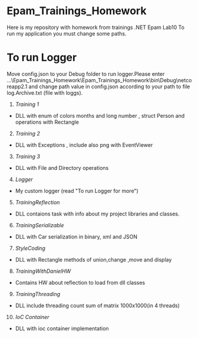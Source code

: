 # Epam_Trainings_Homework
Here is my repository with homework from trainings .NET Epam Lab10
To run my application you must change some paths.
#  To run Logger
Move config.json to your Debug folder to run logger.Please enter ...\Epam_Trainings_Homework\Epam_Trainings_Homework\bin\Debug\netcoreapp2.1 
and change path value in config.json according to your path to file log.Archive.txt (file with loggs).
1. *Training 1*
  - DLL with enum of colors months and long number , struct Person and operations with Rectangle
2. *Training 2*
  - DLL with Exceptions , include also png with EventViewer
3. *Training 3*
  - DLL with File and Directory operations
4. *Logger*
  - My custom logger (read "To run Logger for more")
5. *TrainingReflection*
  - DLL contaions task with info about my project libraries and classes.
6. *TrainingSerializable*
  - DLL with Car serialization in binary, xml and JSON
7. *StyleCoding*
  - DLL with Rectangle methods of union,change ,move and display
8. *TrainingWithDanielHW*
  - Contains HW about reflection to load from dll classes
9. *TrainingThreading*
  - DLL include threading count sum of matrix 1000x1000(in 4 threads)
10. *IoC Container*
  - DLL with ioc container implementation
